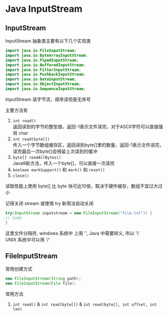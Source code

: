 # Java InputStream

## InputStream

InputStream 抽象类主要有以下几个实现类

```java
import java.io.FileInputStream;
import java.io.ByteArrayInputStream;
import java.io.PipedInputStream;
import java.io.BufferedInputStream;
import java.io.FilterInputStream;
import java.io.PushbackInputStream;
import java.io.DataInputStream;
import java.io.ObjectInputStream;
import java.io.SequenceInputStream;
```

InputStream 读字节流，顺序读但是无序号

主要方法有
1. `int read()`  
返回读到的字节的整型值，返回-1表示文件读完，对于ASCII字符可以直接强转 char
2. `int read(byte[])`  
传入一个字节数组缓存区，返回读到byte[]里的数量，返回-1表示文件读完，读完最后一次byte[]会残留上次读到的缓冲
3. `byte[] readAllBytes()`  
Java9新方法，传入一个byte[]，可以直接一次读完  
4. `boolean markSupport()` 和 `mark()` 和 `reset()`
5. `close()`

读取性能上使用 byte[] 比 byte 快可达10倍，取决于硬件缓存，数组不宜过大过小

记得关闭 stream 或使用 try 新用法自动关闭
```java
try(InputStream inputstream = new FileInputStream("file.txt")) {
// todo
}
```

这里文件分隔符, windows 系统中 上用 '\', Java 中需要转义, 所以 '\\'  
UNIX 系统中可以用 '/'

## FileInputStream

常用创建方式
   ```java
   new FileInputStream(String path);
   new FileInputStream(File file);
   ```
   
常用方法
1. `int read()` & `int read(byte[])` & `int read(byte[], int offset, int len)`